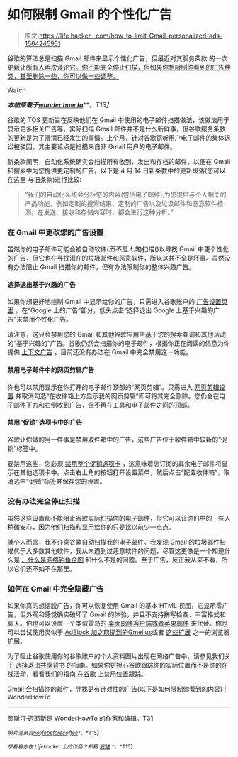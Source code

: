 # 如何限制 Gmail 的个性化广告

> 原文:[https://life hacker . com/how-to-limit-Gmail-personalized-ads-1564245951](https://lifehacker.com/how-to-limit-gmails-personalized-ads-1564245951)

谷歌的算法总是扫描 Gmail 邮件来显示个性化广告，但最近对其服务条款 的一次 [更新让所有人再次谈论它。你不能完全停止扫描，但如果你想限制你看到的广告种类，甚至删除一些，你可以做一些调整。](http://www.google.com/intl/en/policies/terms/)

Watch

***本帖原载于***[***wonder how to***](http://internet.wonderhowto.com/how-to/gmail-scans-your-emails-for-more-targeted-ads-heres-limit-what-you-see-0154412/)***。*T15】**

谷歌的 TOS 更新旨在反映他们在 Gmail 中使用的电子邮件扫描做法，该做法用于显示更多相关广告等。实际扫描 Gmail 邮件并不是什么新鲜事，但谷歌服务条款的更新是为了澄清已经发生的事情。上个月，针对谷歌窃听用户电子邮件的集体诉讼被驳回，其主要论点是扫描来自非 Gmail 用户的电子邮件。

新条款阐明，自动化系统确实会扫描所有收到、发出和存档的邮件，以便在 Gmail 和搜索中为您提供更定制的广告。以下是 4 月 14 日新条款中的更新段落(您可以在这里 与旧条款)进行比较:

> “我们的自动化系统会分析您的内容(包括电子邮件),为您提供与个人相关的产品功能，例如定制的搜索结果、定制的广告以及垃圾邮件和恶意软件检测。在发送、接收和存储内容时，都会进行这种分析。”

### 在 Gmail 中更改您的广告设置

虽然你的电子邮件可能会被自动软件(*而不是人类*)扫描()以寻找 Gmail 中更个性化的广告，但它也在寻找潜在的垃圾邮件和恶意软件，所以这并不全是坏事。虽然没有办法阻止 Gmail 扫描你的邮件，但有办法限制你的整体兴趣广告。

#### 选择退出基于兴趣的广告

如果你想更好地控制 Gmail 中显示给你的广告，只需进入谷歌账户的 [广告设置页面](https://www.google.com/settings/u/0/ads) 。在“Google 上的广告”部分，低头点击“选择退出 Google 上基于兴趣的广告”来禁用个性化广告。

请注意，这只会禁用您的 Gmail 和其他谷歌应用中基于您的搜索查询和其他活动的“基于兴趣的”广告。谷歌仍然会扫描你的电子邮件，根据你正在阅读的信息为你提供 [上下文广告](https://support.google.com/mail/answer/6603?hl=en) 。目前还没有办法在 Gmail 中完全禁用这一功能。

#### 禁用电子邮件中的网页剪辑广告

你也可以禁用显示在你打开的电子邮件顶部的“网页剪辑”。只需进入 [网页剪辑设置](https://mail.google.com/mail/u/0/#settings/webclips) 并取消勾选“在收件箱上方显示我的网页剪辑”即可将其完全删除。您仍会在电子邮件下方和右侧收到广告，但不再在工具和电子邮件之间的顶部。

#### 禁用“促销”选项卡中的广告

谷歌让你做的另一件事是禁用收件箱中的广告，这些广告位于收件箱中较新的“促销”标签中。

要禁用这些，您必须 [禁用整个促销选项卡](http://lifehacker.com/gmail-has-new-ads-that-look-like-emails-heres-how-to-869801784) ，这意味着您订阅的其余电子邮件将显示在其他选项卡中。点击右上角的按钮打开设置菜单，然后点击“配置收件箱”，取消选中“促销”标签并保存您的设置。

### 没有办法完全停止扫描

虽然这些设置都不能阻止谷歌实际扫描你的电子邮件，但它可以让你们中的一些人稍微安心，因为他们扫描和显示给你的只是比以前少一点点。

就个人而言，我不介意谷歌自动扫描我的电子邮件。我发现 Gmail 的垃圾邮件扫描优于大多数其他软件，我从未遇到过恶意软件的问题，尽管这更像是一个知道什么是 [、什么是网络钓鱼企图](http://null-byte.wonderhowto.com/how-to/hack-like-pro-spear-phish-with-social-engineering-toolkit-set-backtrack-0148571/) 和什么不是的问题。至于广告，反正我从来不看，所以它们还不如不在那里。

### 如何在 Gmail 中完全隐藏广告

如果你真的想摆脱广告，你可以恢复使用 Gmail 的基本 HTML 视图，它显示零广告，但外观和感觉确实破坏了 Gmail 的体验，并且不支持拼写检查、丰富格式和聊天。你也可以设置一个类似雷鸟的 [桌面邮件客户端或者苹果邮件](http://lifehacker.com/should-i-be-using-a-desktop-email-client-5925096) 来代替。你也可以尝试使用类似于 [AdBlock 加](http://internet.wonderhowto.com/how-to/use-ad-blockers-stop-ads-from-displaying-your-web-browser-0126987/)[之前提到的](http://lifehacker.com/gmelius-makes-gmails-user-interface-awesome-and-ad-free-5904466)[Gmelius](http://gmelius.com/)或者 [这些扩展](http://lifehacker.com/how-to-hide-ads-in-gmail-5879757) 之一的浏览器扩展。

为了阻止谷歌使用你的谷歌账户的个人资料图片出现在网络广告中，请参见我们关于 [选择退出共享背书](http://internet.wonderhowto.com/how-to/prevent-google-from-using-your-profile-picture-ads-0149019/) 的指南。如果你更担心谷歌跟踪你的实际位置而不是你的在线活动，看看我们的指南 [在谷歌](http://internet.wonderhowto.com/how-to/psa-googles-keeping-tabs-your-location-heres-stop-them-0149984/) 上禁用位置跟踪。

[Gmail 会扫描你的邮件，寻找更有针对性的广告(以下是如何限制你看到的内容)](http://internet.wonderhowto.com/how-to/gmail-scans-your-emails-for-more-targeted-ads-heres-limit-what-you-see-0154412/) | WonderHowTo

* * *

贾斯汀·迈耶斯是 WonderHowTo 的作家和编辑。T3】

<small>*照片混录自*</small>[<small>*nolifebeforecoffee*</small>](https://www.flickr.com/photos/nolifebeforecoffee/124659356/sizes/o/)<small>*。*T15】</small>

<small>*想看看你在 Lifehacker 上的作品？邮箱*</small> [<small>*安迪*</small>](mailto:andy@lifehacker.com) <small>*。*T15】</small>